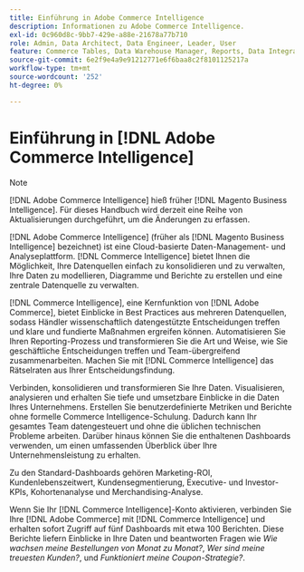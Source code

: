 ```yaml
---
title: Einführung in Adobe Commerce Intelligence
description: Informationen zu Adobe Commerce Intelligence.
exl-id: 0c960d8c-9bb7-429e-a88e-21678a77b710
role: Admin, Data Architect, Data Engineer, Leader, User
feature: Commerce Tables, Data Warehouse Manager, Reports, Data Integration
source-git-commit: 6e2f9e4a9e91212771e6f6baa8c2f8101125217a
workflow-type: tm+mt
source-wordcount: '252'
ht-degree: 0%

---
```



# Einführung in [!DNL Adobe Commerce Intelligence]

>[!NOTE]
>
>[!DNL Adobe Commerce Intelligence] hieß früher [!DNL Magento Business Intelligence]. Für dieses Handbuch wird derzeit eine Reihe von Aktualisierungen durchgeführt, um die Änderungen zu erfassen.

[!DNL Adobe Commerce Intelligence] (früher als [!DNL Magento Business Intelligence] bezeichnet) ist eine Cloud-basierte Daten-Management- und Analyseplattform. [!DNL Commerce Intelligence] bietet Ihnen die Möglichkeit, Ihre Datenquellen einfach zu konsolidieren und zu verwalten, Ihre Daten zu modellieren, Diagramme und Berichte zu erstellen und eine zentrale Datenquelle zu verwalten.

[!DNL Commerce Intelligence], eine Kernfunktion von [!DNL Adobe Commerce], bietet Einblicke in Best Practices aus mehreren Datenquellen, sodass Händler wissenschaftlich datengestützte Entscheidungen treffen und klare und fundierte Maßnahmen ergreifen können. Automatisieren Sie Ihren Reporting-Prozess und transformieren Sie die Art und Weise, wie Sie geschäftliche Entscheidungen treffen und Team-übergreifend zusammenarbeiten. Machen Sie mit [!DNL Commerce Intelligence] das Rätselraten aus Ihrer Entscheidungsfindung.

Verbinden, konsolidieren und transformieren Sie Ihre Daten. Visualisieren, analysieren und erhalten Sie tiefe und umsetzbare Einblicke in die Daten Ihres Unternehmens. Erstellen Sie benutzerdefinierte Metriken und Berichte ohne formelle Commerce Intelligence-Schulung. Dadurch kann Ihr gesamtes Team datengesteuert und ohne die üblichen technischen Probleme arbeiten. Darüber hinaus können Sie die enthaltenen Dashboards verwenden, um einen umfassenden Überblick über Ihre Unternehmensleistung zu erhalten.

Zu den Standard-Dashboards gehören Marketing-ROI, Kundenlebenszeitwert, Kundensegmentierung, Executive- und Investor-KPIs, Kohortenanalyse und Merchandising-Analyse.

Wenn Sie [](../getting-started/onpremise-activation.md) Ihr [!DNL Commerce Intelligence]-Konto aktivieren, verbinden Sie Ihre [!DNL Adobe Commerce] mit [!DNL Commerce Intelligence] und erhalten sofort Zugriff auf fünf Dashboards mit etwa 100 Berichten. Diese Berichte liefern Einblicke in Ihre Daten und beantworten Fragen wie *Wie wachsen meine Bestellungen von Monat zu Monat?*, *Wer sind meine treuesten Kunden?*, und *Funktioniert meine Coupon-Strategie?*.
